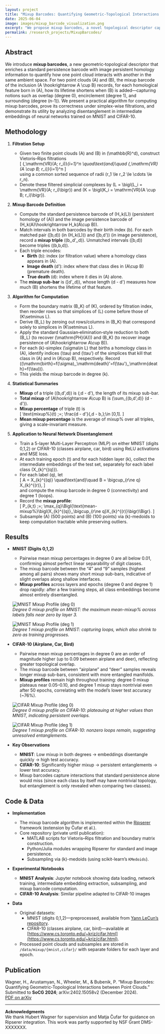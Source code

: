 ```yaml
---
layout: project
title: "Mixup Barcodes: Quantifying Geometric-Topological Interactions between Point Clouds"
date: 2025-06-04
image: images/mixup_barcode_visualization.png
excerpt: "We propose mixup barcodes, a novel topological descriptor capturing geometric-topological interactions between point clouds, and apply it to analyze disentanglement in neural network embeddings."
permalink: /research_projects/MixupBarcodes/
---
```


## Abstract

We introduce **mixup barcodes**, a new geometric‐topological descriptor that enriches a standard persistence barcode with image persistent homology information to quantify how one point cloud interacts with another in the same ambient space. For two point clouds \(A\) and \(B\), the mixup barcode of the inclusion \(A \hookrightarrow A \cup B\) records, for each homological feature born in \(A\), how its lifetime shortens when \(B\) is added—capturing notions such as overlap (degree 0), encirclement (degree 1), and surrounding (degree \(n-1\)). We present a practical algorithm for computing mixup barcodes, prove its correctness under simplex-wise filtrations, and demonstrate its utility by analyzing disentanglement in intermediate embeddings of neural networks trained on MNIST and CIFAR-10.



## Methodology

1. **Filtration Setup**  
   - Given two finite point clouds \(A\) and \(B\) in \(\mathbb{R}^d\), construct Vietoris–Rips filtrations  
     \[
       \{\,\mathrm{VR}(A; r_i)\}_{i=1}^n \quad\text{and}\quad \{\,\mathrm{VR}(A \cup B; r_i)\}_{i=1}^n
     \]  
     using a common sorted sequence of radii \(r_1 \le r_2 \le \cdots \le r_n\).  
   - Denote these filtered simplicial complexes by \(L = \bigl\{L_i = \mathrm{VR}(A; r_i)\bigr\}\) and \(K = \bigl\{K_i = \mathrm{VR}(A \cup B; r_i)\bigr\}\).

2. **Mixup Barcode Definition**  
   - Compute the standard persistence barcode of \(H_k(L)\) (persistent homology of \(A\)) and the image persistence barcode of \(H_k(A)\hookrightarrow H_k(A\cup B)\).  
   - Match intervals in both barcodes by their birth index \(b\). For each matched pair \([b,d)\) (in \(H_k(L)\)) and \([b,d')\) (in image persistence), record a **mixup triple** \((b,\,d',\,d)\). Unmatched intervals \([b,d)\) become triples \((b,b,d)\).  
   - Each triple encodes:
     - **Birth** \(b\): index (or filtration value) where a homology class appears in \(A\).  
     - **Image death** \(d'\): index where that class dies in \(A\cup B\) (premature death).  
     - **True death** \(d\): index where it dies in \(A\) alone.  
   - The **mixup sub-bar** is \([d',\,d)\), whose length \(d - d'\) measures how much \(B\) shortens the lifetime of that feature.

3. **Algorithm for Computation**  
   - Form the boundary matrix \(B_K\) of \(K\), ordered by filtration index, then reorder rows so that simplices of \(L\) come before those of \(K\setminus L\).  
   - Derive \(B_L\) by zeroing out rows/columns in \(B_K\) that correspond solely to simplices in \(K\setminus L\).  
   - Apply the standard Gaussian‐elimination‐style reduction to both \(B_L\) (to recover \(\mathrm{PH}(A)\)) and \(B_K\) (to recover image persistence of \(A\hookrightarrow A\cup B\)).  
   - For each \(k\)-simplex \(\sigma\in L\) that births a homology class in \(A\), identify indices \(\tau\) and \(\tau'\) of the simplices that kill that class in \(A\) and in \(A\cup B\), respectively. Record \((\mathrm{birth}=f(\sigma),\,\mathrm{death}'=f(\tau'),\,\mathrm{death}=f(\tau))\).  
   - This yields the mixup barcode in degree \(k\).

4. **Statistical Summaries**  
   - **Mixup** of a triple \((b,d',d)\) is \(\;d - d'\), the length of its mixup sub-bar.  
   - **Total mixup** of \(A\hookrightarrow A\cup B\) is \(\sum_{(b,d',d)} (d - d')\).  
   - **Mixup percentage** of triple \(t\) is  
     \[
       \text{mixup\%}(t) \;=\; \frac{d - d'}{\,d - b\,}\;\in [0,1].
     \]  
   - **Mean mixup percentage** is the average of mixup\% over all triples, giving a scale-invariant measure.

5. **Application to Neural Network Disentanglement**  
   - Train a 5-layer Multi-Layer Perceptron (MLP) on either MNIST (digits 0,1,2) or CIFAR-10 (classes airplane, car, bird) using ReLU activations and MSE loss.  
   - At each training epoch \(t\) and for each hidden layer \(k\), collect the intermediate embeddings of the test set, separately for each label class \(X_{k}^{(q)}\).  
   - For each label \(q\), let  
     \[
       A = X_{k}^{(q)} \quad\text{and}\quad B = \bigcup_{r\ne q} X_{k}^{(r)},
     \]  
     and compute the mixup barcode in degree 0 (connectivity) and degree 1 (loops).  
   - Record the **mixup profile**:  
     \[
       P_{k,t} \;=\; \max_{q}\Bigl\{\text{mean-mixup\%}\bigl(X_{k}^{(q)},\,\bigcup_{r\ne q}X_{k}^{(r)}\bigr)\Bigr\}.
     \]  
   - Subsample \(A\) (500 points) and \(B\) (100 points) via \(k\)-medoids to keep computation tractable while preserving outliers.

## Results

- **MNIST (Digits 0,1,2)**  
  - Pairwise mean mixup percentages in degree 0 are all below 0.01, confirming almost perfect linear separability of digit classes.  
  - The mixup barcode between the “4” and “9” samples (highest among all pairs) shows many short mixup sub-bars, indicative of slight overlaps along shallow interfaces.  
  - **Mixup profiles** across layers and epochs (degree 0 and degree 1) drop rapidly: after a few training steps, all class embeddings become almost entirely disentangled.  

  ![MNIST Mixup Profile (deg 0)](/assets/images/mixup_mnist_deg0.png)  
  _Degree 0 mixup profile on MNIST: the maximum mean-mixup\% across labels falls near zero by layer 3._

  ![MNIST Mixup Profile (deg 1)](/assets/images/mixup_mnist_deg1.png)  
  _Degree 1 mixup profile on MNIST: capturing loops, which also shrink to zero as training progresses._

- **CIFAR-10 (Airplane, Car, Bird)**  
  - Pairwise mean mixup percentages in degree 0 are an order of magnitude higher (up to 0.09 between airplane and deer), reflecting greater topological overlap.  
  - The mixup barcode between “airplane” and “deer” samples reveals longer mixup sub-bars, consistent with more entangled manifolds.  
  - **Mixup profiles** remain high throughout training: degree 0 mixup plateaus near 0.05–0.10, and degree 1 mixup stays nontrivial even after 50 epochs, correlating with the model’s lower test accuracy (~76%).

  ![CIFAR Mixup Profile (deg 0)](/assets/images/mixup_cifar_deg0.png)  
  _Degree 0 mixup profile on CIFAR-10: plateauing at higher values than MNIST, indicating persistent overlaps._

  ![CIFAR Mixup Profile (deg 1)](/assets/images/mixup_cifar_deg1.png)  
  _Degree 1 mixup profile on CIFAR-10: nonzero loops remain, suggesting unresolved entanglements._

- **Key Observations**  
  - **MNIST**: Low mixup in both degrees → embeddings disentangle quickly → high test accuracy.  
  - **CIFAR-10**: Significantly higher mixup → persistent entanglements → lower test accuracy.  
  - Mixup barcodes capture interactions that standard persistence alone would miss (since each class by itself may have nontrivial topology, but entanglement is only revealed when comparing two classes).

## Code & Data

- **Implementation**  
  - The mixup barcode algorithm is implemented within the [Ripserer](https://github.com/Ripserer) framework (extension by Čufar et al.).  
  - Core repository (private until publication):  
    - MATLAB scripts for Vietoris–Rips filtration and boundary matrix construction.  
    - Python/Julia modules wrapping Ripserer for standard and image persistence.  
    - Subsampling via \(k\)-medoids (using scikit-learn’s `KMedoids`).  

- **Experimental Notebooks**  
  - **MNIST Analysis**: Jupyter notebook showing data loading, network training, intermediate embedding extraction, subsampling, and mixup barcode computation.
  - **CIFAR-10 Analysis**: Similar pipeline adapted to CIFAR-10 images 

- **Data**  
  - Original datasets:  
    - MNIST (digits 0,1,2)—preprocessed, available from [Yann LeCun’s repository](http://yann.lecun.com/exdb/mnist/).  
    - CIFAR-10 (classes airplane, car, bird)—available at [https://www.cs.toronto.edu/~kriz/cifar.html](https://www.cs.toronto.edu/~kriz/cifar.html).  
  - Processed point clouds and subsamples are stored in `/data/mixup/{mnist,cifar}/` with separate folders for each layer and epoch.  

## Publication

Wagner, H., Arustamyan, N., Wheeler, M., & Bubenik, P. “Mixup Barcodes: Quantifying Geometric‐Topological Interactions between Point Clouds.” Submitted to **SoCG 2024**; arXiv:2402.15058v2 (December 2024).  
[PDF on arXiv](https://arxiv.org/abs/2402.15058v2)  

---

**Acknowledgments**  
We thank Hubert Wagner for supervision and Matja Čufar for guidance on Ripserer integration. This work was partly supported by NSF Grant DMS-XXXXXXX.
